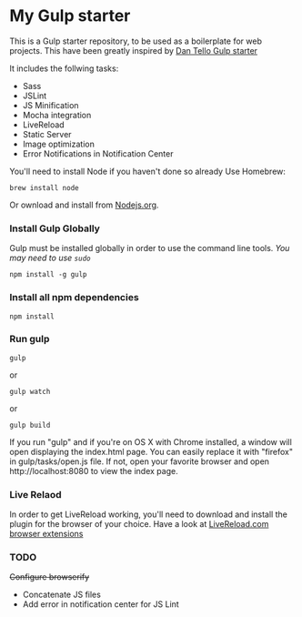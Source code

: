 My Gulp starter
============

This is a Gulp starter repository, to be used as a boilerplate for web projects.
This have been greatly inspired by [Dan Tello Gulp starter](https://github.com/greypants/gulp-starter)

It includes the follwing tasks:

- Sass
- JSLint
- JS Minification
- Mocha integration
- LiveReload
- Static Server
- Image optimization
- Error Notifications in Notification Center

You'll need to install Node if you haven't done so already
Use Homebrew:
```
brew install node
```
Or ownload and install from [Nodejs.org](http://nodejs.org/download/).

### Install Gulp Globally
Gulp must be installed globally in order to use the command line tools. *You may need to use `sudo`*
```
npm install -g gulp
```

### Install all npm dependencies
```
npm install
```

### Run gulp
```
gulp
```
or
```
gulp watch
```
or
```
gulp build
```

If you run "gulp" and if you're on OS X with Chrome installed, a window will open displaying the index.html page. You can easily replace it with "firefox" in gulp/tasks/open.js file.
If not, open your favorite browser and open http://localhost:8080 to view the index page.

### Live Relaod
In order to get LiveReload working, you'll need to download and install the plugin for the browser of your choice. Have a look at [LiveReload.com browser extensions](http://feedback.livereload.com/knowledgebase/articles/86242-how-do-i-install-and-use-the-browser-extensions-)

### TODO

<del>Configure browserify</del>

- Concatenate JS files
- Add error in notification center for JS Lint